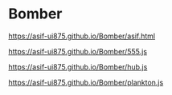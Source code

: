 # Bomber
https://asif-ui875.github.io/Bomber/asif.html


https://asif-ui875.github.io/Bomber/555.js

https://asif-ui875.github.io/Bomber/hub.js

https://asif-ui875.github.io/Bomber/plankton.js
